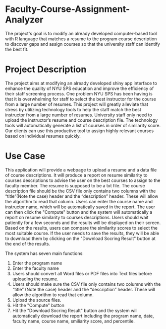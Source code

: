 # Faculty-Course-Assignment-Analyzer
The project's goal is to modify an already developed computer-based tool with R language that matches a resume to the program course description to discover gaps and assign courses so that the university staff can identify the best fit.

# Project Description
The project aims at modifying an already developed shiny app interface to enhance the quality of NYU SPS education and improve the efficiency of their staff screening process. One problem NYU SPS has been having is that it is overwhelming for staff to select the best instructor for the course from a large number of resumes. This project will greatly alleviate that stress by utilizing technology tools to help the staff match the best instructor from a large number of resumes. University staff only need to upload the instructor’s resume and course description file. The technology tools will automatically generate a list of courses in order of similarity score. Our clients can use this productive tool to assign highly relevant courses based on individual resumes quickly.

# Use Case
This application will provide a webpage to upload a resume and a data file of course descriptions. It will produce a report on resume similarity to courses descriptions to advise the user on the best courses to assign to the faculty member. The resume is supposed to be a txt file. The course description file should be the CSV file only contains two columns with the “title”(Note the case) header and the “description” header. These will allow the algorithm to read that column. Users can enter the course name and instructor name, which will be automatically saved in the report. The user can then click the "Compute" button and the system will automatically a report on resume similarity to courses descriptions. Users should wait patiently for a few seconds and the results will be displayed on their screen. Based on the results, users can compare the similarity scores to select the most suitable course. If the user needs to save the results, they will be able to download them by clicking on the "Download Socring Result" button at the end of the results.

The system has seven main functions:
1.  Enter the program name
2.  Enter the faculty name
3.	Users should convert all Word files or PDF files into Text files before uploading the resume.
4.	Users should make sure the CSV file only contains two columns with the “title” (Note the case) header and the “description” header. These will allow the algorithm to read that column. 
5.	Upload the source files.
6.	Hit the "Compute" button
7.	Hit the "Download Socring Result" button and  the system will automatically download the report including the program name, date, faculty name, course name, smiliarity score, and percentile.



